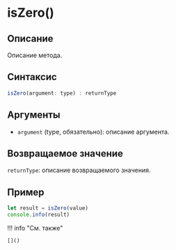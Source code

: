 # isZero()

## Описание
Описание метода.

## Синтаксис
```javascript
isZero(argument: type) : returnType
```

## Аргументы
- `argument` (type, обязательно): описание аргумента.

## Возвращаемое значение
`returnType`: описание возвращаемого значения.

## Пример
```javascript linenums="1"
let result = isZero(value)
console.info(result)
```

!!! info "См. также"

    []()

